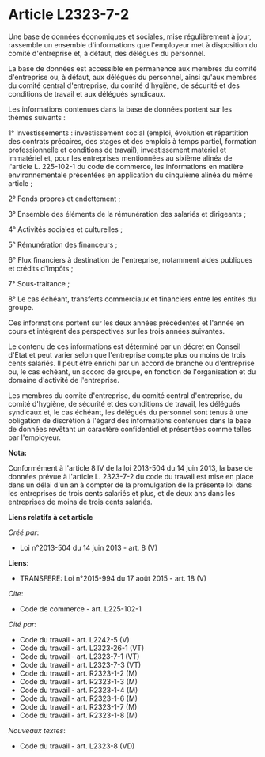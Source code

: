# Article L2323-7-2

Une base de données économiques et sociales, mise régulièrement à jour, rassemble un ensemble d'informations que l'employeur
met à disposition du comité d'entreprise et, à défaut, des délégués du personnel.

La base de données est accessible en permanence aux membres du comité d'entreprise ou, à défaut, aux délégués du personnel,
ainsi qu'aux membres du comité central d'entreprise, du comité d'hygiène, de sécurité et des conditions de travail et aux
délégués syndicaux.

Les informations contenues dans la base de données portent sur les thèmes suivants :

1° Investissements : investissement social (emploi, évolution et répartition des contrats précaires, des stages et des
emplois à temps partiel, formation professionnelle et conditions de travail), investissement matériel et immatériel et, pour
les entreprises mentionnées au sixième alinéa de l'article L. 225-102-1 du code de commerce, les informations en matière
environnementale présentées en application du cinquième alinéa du même article ;

2° Fonds propres et endettement ;

3° Ensemble des éléments de la rémunération des salariés et dirigeants ;

4° Activités sociales et culturelles ;

5° Rémunération des financeurs ;

6° Flux financiers à destination de l'entreprise, notamment aides publiques et crédits d'impôts ;

7° Sous-traitance ;

8° Le cas échéant, transferts commerciaux et financiers entre les entités du groupe.

Ces informations portent sur les deux années précédentes et l'année en cours et intègrent des perspectives sur les trois
années suivantes.

Le contenu de ces informations est déterminé par un décret en Conseil d'Etat et peut varier selon que l'entreprise compte
plus ou moins de trois cents salariés. Il peut être enrichi par un accord de branche ou d'entreprise ou, le cas échéant, un
accord de groupe, en fonction de l'organisation et du domaine d'activité de l'entreprise.

Les membres du comité d'entreprise, du comité central d'entreprise, du comité d'hygiène, de sécurité et des conditions de
travail, les délégués syndicaux et, le cas échéant, les délégués du personnel sont tenus à une obligation de discrétion à
l'égard des informations contenues dans la base de données revêtant un caractère confidentiel et présentées comme telles par
l'employeur.

**Nota:**

Conformément à l'article 8 IV de la loi 2013-504 du 14 juin 2013, la base de données prévue à l'article L. 2323-7-2 du code
du travail est mise en place dans un délai d'un an à compter de la promulgation de la présente loi dans les entreprises de
trois cents salariés et plus, et de deux ans dans les entreprises de moins de trois cents salariés.

**Liens relatifs à cet article**

_Créé par_:

  - Loi n°2013-504 du 14 juin 2013 - art. 8 (V)

**Liens**:

  - TRANSFERE: Loi n°2015-994 du 17 août 2015 - art. 18 (V)

_Cite_:

  - Code de commerce - art. L225-102-1

_Cité par_:

  - Code du travail - art. L2242-5 (V)
  - Code du travail - art. L2323-26-1 (VT)
  - Code du travail - art. L2323-7-1 (VT)
  - Code du travail - art. L2323-7-3 (VT)
  - Code du travail - art. R2323-1-2 (M)
  - Code du travail - art. R2323-1-3 (M)
  - Code du travail - art. R2323-1-4 (M)
  - Code du travail - art. R2323-1-6 (M)
  - Code du travail - art. R2323-1-7 (M)
  - Code du travail - art. R2323-1-8 (M)

_Nouveaux textes_:

  - Code du travail - art. L2323-8 (VD)
